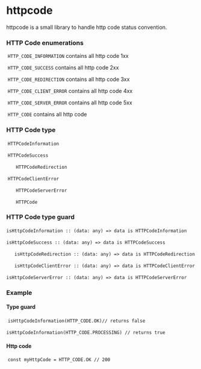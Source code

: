 # httpcode



httpcode is a small library to handle http code status convention.



### HTTP Code enumerations

​	`HTTP_CODE_INFORMATION` contains all http code 1xx

​	`HTTP_CODE_SUCCESS` contains all http code 2xx

​	`HTTP_CODE_REDIRECTION` contains all http code 3xx

​	`HTTP_CODE_CLIENT_ERROR` contains all http code 4xx

​	`HTTP_CODE_SERVER_ERROR` contains all http code 5xx

​	`HTTP_CODE` contains all http code



### HTTP Code type

​	`HTTPCodeInformation`

​	`HTTPCodeSuccess`

​	`	HTTPCodeRedirection`

​	`HTTPCodeClientError`

​	`	HTTPCodeServerError`

​	`	HTTPCode`



### HTTP Code type guard

​	`isHttpCodeInformation :: (data: any) => data is HTTPCodeInformation`

​	`isHttpCodeSuccess :: (data: any) => data is HTTPCodeSuccess`

​	`	isHttpCodeRedirection :: (data: any) => data is HTTPCodeRedirection`

​	`	isHttpCodeClientError :: (data: any) => data is HTTPCodeClientError`

​	`isHttpCodeServerError :: (data: any) => data is HTTPCodeServerError`



### Example 

#### 	Type guard

​		`isHttpCodeInformation(HTTP_CODE.OK)// returns false` 

​		`isHttpCodeInformation(HTTP_CODE.PROCESSING) // returns true`

#### 	Http code

​		`const myHttpCode = HTTP_CODE.OK // 200` 
